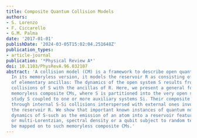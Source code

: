 ```yaml
---
title: Composite Quantum Collision Models
authors:
- S. Lorenzo
- F. Ciccarello
- G.M. Palma
date: '2017-01-01'
publishDate: '2024-03-05T15:02:04.251648Z'
publication_types:
- article-journal
publication: '*Physical Review A*'
doi: 10.1103/PhysRevA.96.032107
abstract: 'A collision model (CM) is a framework to describe open quantum dynamics.
  In its memoryless version, it models the reservoir R as consisting of a large collection
  of elementary ancillas: The dynamics of the open system S results from successive
  collisions of S with the ancillas of R. Here, we present a general formulation of
  memoryless composite CMs, where S is partitioned into the very open system under
  study S coupled to one or more auxiliary systems Si. Their composite dynamics occurs
  through internal S-Si collisions interspersed with external ones involving Si and
  the reservoir R. We show that important known instances of quantum non-Markovian
  dynamics of S-such as the emission of an atom into a reservoir featuring a Lorentzian,
  or multi-Lorentzian, spectral density or a qubit subject to random telegraph noise-can
  be mapped on to such memoryless composite CMs.'
---
```

